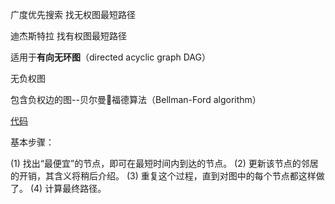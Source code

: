广度优先搜索  找无权图最短路径


迪杰斯特拉  找有权图最短路径

适用于**有向无环图**（directed acyclic graph DAG）

无负权图

包含负权边的图--贝尔曼福德算法（Bellman-Ford algorithm）

[代码](./Dijkstra.cpp)

基本步骤：

(1) 找出“最便宜”的节点，即可在最短时间内到达的节点。
(2) 更新该节点的邻居的开销，其含义将稍后介绍。
(3) 重复这个过程，直到对图中的每个节点都这样做了。
(4) 计算最终路径。